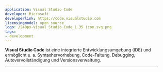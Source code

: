 ```yaml
---
application: Visual Studio Code
developer: Microsoft
developerlink: https://code.visualstudio.com
licensingmodel: open source
logo: /240px-Visual_Studio_Code_1.35_icon.svg.png
tags:
- development
---
```

__Visual Studio Code__ ist eine integrierte Entwicklungsumgebung (IDE) und ermöglicht u. a. Syntaxhervorhebung, Code-Faltung, Debugging, Autovervollständigung und Versionsverwaltung. 

---
